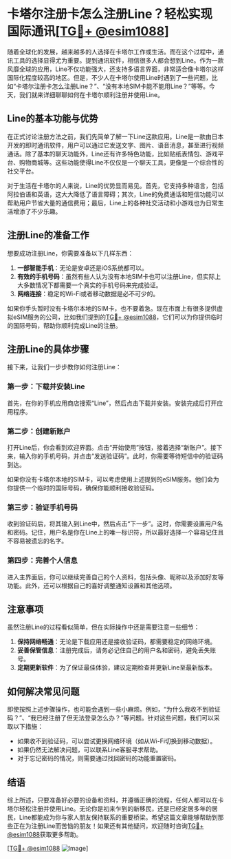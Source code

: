 # 卡塔尔注册卡怎么注册Line？轻松实现国际通讯[[TG💪+ @esim1088](https://t.me/s/esim1088)]

随着全球化的发展，越来越多的人选择在卡塔尔工作或生活。而在这个过程中，通讯工具的选择显得尤为重要。提到通讯软件，相信很多人都会想到Line。作为一款风靡全球的应用，Line不仅功能强大，还支持多语言界面，非常适合像卡塔尔这样国际化程度较高的地区。但是，不少人在卡塔尔使用Line时遇到了一些问题，比如“卡塔尔注册卡怎么注册Line？”、“没有本地SIM卡能不能用Line？”等等。今天，我们就来详细聊聊如何在卡塔尔顺利注册并使用Line。

## Line的基本功能与优势

在正式讨论注册方法之前，我们先简单了解一下Line这款应用。Line是一款由日本开发的即时通讯软件，用户可以通过它发送文字、图片、语音消息，甚至进行视频通话。除了基本的聊天功能外，Line还有许多特色功能，比如贴纸表情包、游戏平台、购物商城等。这些功能使得Line不仅仅是一个聊天工具，更像是一个综合性的社交平台。

对于生活在卡塔尔的人来说，Line的优势显而易见。首先，它支持多种语言，包括阿拉伯语和英语，这大大降低了语言障碍；其次，Line的免费通话和短信功能可以帮助用户节省大量的通信费用；最后，Line上的各种社交活动和小游戏也为日常生活增添了不少乐趣。

## 注册Line的准备工作

想要成功注册Line，你需要准备以下几样东西：

1. **一部智能手机**：无论是安卓还是iOS系统都可以。
2. **有效的手机号码**：虽然有些人认为没有本地SIM卡也可以注册Line，但实际上大多数情况下都需要一个真实的手机号码来完成验证。
3. **网络连接**：稳定的Wi-Fi或者移动数据是必不可少的。

如果你手头暂时没有卡塔尔本地的SIM卡，也不要着急。现在市面上有很多提供虚拟eSIM服务的公司，比如我们提到的[TG💪+ @esim1088](https://t.me/s/esim1088)，它们可以为你提供临时的国际号码，帮助你顺利完成Line的注册。

## 注册Line的具体步骤

接下来，让我们一步步教你如何注册Line：

### 第一步：下载并安装Line

首先，在你的手机应用商店搜索“Line”，然后点击下载并安装。安装完成后打开应用程序。

### 第二步：创建新账户

打开Line后，你会看到欢迎界面。点击“开始使用”按钮，接着选择“新账户”。接下来，输入你的手机号码，并点击“发送验证码”。此时，你需要等待短信中的验证码到达。

如果你没有卡塔尔本地的SIM卡，可以考虑使用上述提到的eSIM服务。他们会为你提供一个临时的国际号码，确保你能顺利接收验证码。

### 第三步：验证手机号码

收到验证码后，将其输入到Line中，然后点击“下一步”。这时，你需要设置用户名和密码。记住，用户名是你在Line上的唯一标识符，所以最好选择一个容易记住且不容易被遗忘的名字。

### 第四步：完善个人信息

进入主界面后，你可以继续完善自己的个人资料，包括头像、昵称以及添加好友等功能。此外，还可以根据自己的喜好调整通知设置和其他选项。

## 注意事项

虽然注册Line的过程看似简单，但在实际操作中还是需要注意一些细节：

1. **保持网络畅通**：无论是下载应用还是接收验证码，都需要稳定的网络环境。
2. **妥善保管信息**：注册完成后，请务必记住自己的用户名和密码，避免丢失账号。
3. **定期更新软件**：为了保证最佳体验，建议定期检查并更新Line至最新版本。

## 如何解决常见问题

即使按照上述步骤操作，也可能会遇到一些小麻烦。例如，“为什么我收不到验证码？”、“我已经注册了但无法登录怎么办？”等问题。针对这些问题，我们可以采取以下措施：

- 如果收不到验证码，可以尝试更换网络环境（如从Wi-Fi切换到移动数据）。
- 如果仍然无法解决问题，可以联系Line客服寻求帮助。
- 对于忘记密码的情况，则需要通过找回密码的功能重置密码。

## 结语

综上所述，只要准备好必要的设备和资料，并遵循正确的流程，任何人都可以在卡塔尔轻松注册并使用Line。无论你是初来乍到的新移民，还是已经定居多年的居民，Line都能成为你与家人朋友保持联系的重要桥梁。希望这篇文章能够帮助到那些正在为注册Line而苦恼的朋友！如果还有其他疑问，欢迎随时咨询[TG💪+ @esim1088](https://t.me/s/esim1088)获取更多帮助。

[[TG💪+ @esim1088](https://t.me/s/esim1088) ![Image](https://i.postimg.cc/4NQfJmqS/Snipaste-2025-05-13-00-14-12.png)]